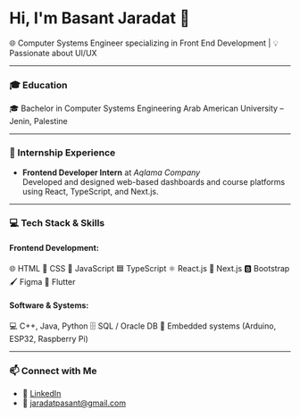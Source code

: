 # Hi, I'm Basant Jaradat 👋  
🌐 Computer Systems Engineer specializing in Front End Development | 💡 Passionate about UI/UX

---

### 🎓 Education
🎓 Bachelor in Computer Systems Engineering
Arab American University – Jenin, Palestine

---

### 💼 Internship Experience
- **Frontend Developer Intern** at *Aqlama Company*  
  Developed and designed web-based dashboards and course platforms using React, TypeScript, and Next.js.

---

### 💻 Tech Stack & Skills

#### Frontend Development:
🌐 HTML
🎨 CSS
📜 JavaScript
🟦 TypeScript
⚛️ React.js
🚀 Next.js
🅱️ Bootstrap
🖌️ Figma
📱 Flutter

#### Software & Systems:
💻 C++, Java, Python
🗄️ SQL / Oracle DB
📡 Embedded systems (Arduino, ESP32, Raspberry Pi)

---

### 📫 Connect with Me
- 💼 [LinkedIn](https://www.linkedin.com/in/basant-jaradat-44061b313)
- 📧 [jaradatpasant@gmail.com](mailto:jaradatpasant@gmail.com)

